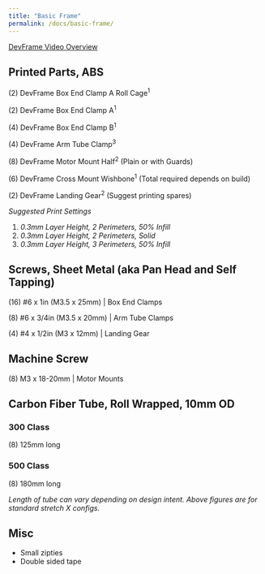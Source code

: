 ```yaml
---
title: "Basic Frame"
permalink: /docs/basic-frame/
---
```


[DevFrame Video Overview](https://youtu.be/XWqMvIaoH-s)

## Printed Parts, ABS

(2) DevFrame Box End Clamp A Roll Cage<sup>1</sup>

(2) DevFrame Box End Clamp A<sup>1</sup>

(4) DevFrame Box End Clamp B<sup>1</sup>

(4) DevFrame Arm Tube Clamp<sup>3</sup>

(8) DevFrame Motor Mount Half<sup>2</sup> (Plain or with Guards) 

(6) DevFrame Cross Mount Wishbone<sup>1</sup> (Total required depends on build)

(2) DevFrame Landing Gear<sup>2</sup> (Suggest printing spares) 
 
_Suggested Print Settings_
1. _0.3mm Layer Height, 2 Perimeters, 50% Infill_
2. _0.3mm Layer Height, 2 Perimeters, Solid_
3. _0.3mm Layer Height, 3 Perimeters, 50% Infill_

## Screws, Sheet Metal (aka Pan Head and Self Tapping)
(16) #6 x 1in (M3.5 x 25mm) | Box End Clamps

(8) #6 x 3/4in (M3.5 x 20mm) | Arm Tube Clamps

(4) #4 x 1/2in (M3 x 12mm) | Landing Gear

## Machine Screw

(8) M3 x 18-20mm  |  Motor Mounts

## Carbon Fiber Tube, Roll Wrapped, 10mm OD

### 300 Class
(8) 125mm long

### 500 Class
(8) 180mm long

_Length of tube can vary depending on design intent.  Above figures are for standard stretch X configs._

## Misc
* Small zipties
* Double sided tape

